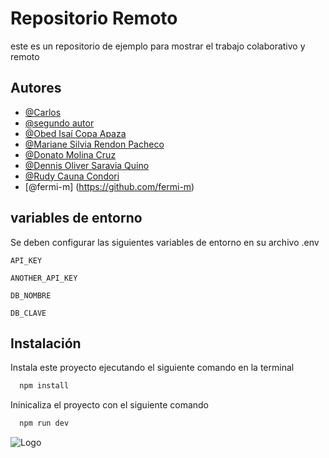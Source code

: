 
# Repositorio Remoto

este es un repositorio de ejemplo para mostrar el trabajo colaborativo y remoto


## Autores

- [@Carlos](https://www.github.com/octokatherine)
- [@segundo autor](https://www.github.com/octokatherine)
- [@Obed Isaí Copa Apaza](https://github.com/isaicopa/)
- [@Mariane Silvia Rendon Pacheco](https://github.com/marianenew) 
- [@Donato Molina Cruz](https://github.com/DonatoMC) 
- [@Dennis Oliver Saravia Quino](https://github.com/Sys-SQ)
- [@Rudy Cauna Condori](https://github.com/RudyCauna)
- [@fermi-m] (https://github.com/fermi-m)

## variables de entorno

Se deben configurar las siguientes variables de entorno en su archivo .env

`API_KEY`

`ANOTHER_API_KEY`

`DB_NOMBRE`

`DB_CLAVE`


## Instalación

Instala este proyecto ejecutando el siguiente comando en la terminal

```bash
  npm install
```

Ininicaliza el proyecto con el siguiente comando


```bash
  npm run dev
```
![Logo](https://dev-to-uploads.s3.amazonaws.com/uploads/articles/th5xamgrr6se0x5ro4g6.png)

